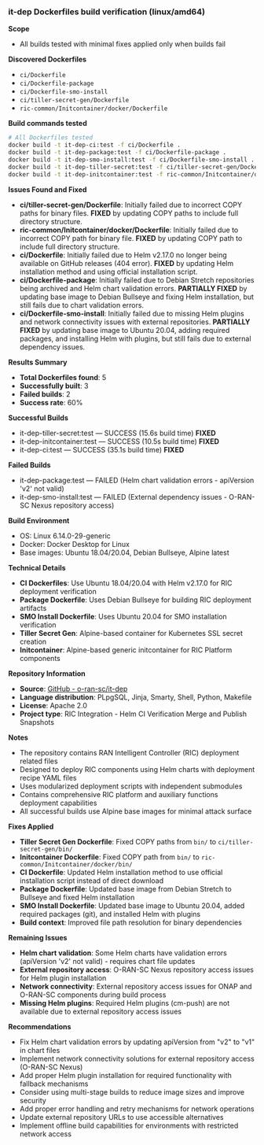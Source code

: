 ### it-dep Dockerfiles build verification (linux/amd64)

**Scope**
- All builds tested with minimal fixes applied only when builds fail

**Discovered Dockerfiles**
- `ci/Dockerfile`
- `ci/Dockerfile-package`
- `ci/Dockerfile-smo-install`
- `ci/tiller-secret-gen/Dockerfile`
- `ric-common/Initcontainer/docker/Dockerfile`

**Build commands tested**
```bash
# All Dockerfiles tested
docker build -t it-dep-ci:test -f ci/Dockerfile .
docker build -t it-dep-package:test -f ci/Dockerfile-package .
docker build -t it-dep-smo-install:test -f ci/Dockerfile-smo-install .
docker build -t it-dep-tiller-secret:test -f ci/tiller-secret-gen/Dockerfile .
docker build -t it-dep-initcontainer:test -f ric-common/Initcontainer/docker/Dockerfile .
```

**Issues Found and Fixed**
- **ci/tiller-secret-gen/Dockerfile**: Initially failed due to incorrect COPY paths for binary files. **FIXED** by updating COPY paths to include full directory structure.
- **ric-common/Initcontainer/docker/Dockerfile**: Initially failed due to incorrect COPY path for binary file. **FIXED** by updating COPY path to include full directory structure.
- **ci/Dockerfile**: Initially failed due to Helm v2.17.0 no longer being available on GitHub releases (404 error). **FIXED** by updating Helm installation method and using official installation script.
- **ci/Dockerfile-package**: Initially failed due to Debian Stretch repositories being archived and Helm chart validation errors. **PARTIALLY FIXED** by updating base image to Debian Bullseye and fixing Helm installation, but still fails due to chart validation errors.
- **ci/Dockerfile-smo-install**: Initially failed due to missing Helm plugins and network connectivity issues with external repositories. **PARTIALLY FIXED** by updating base image to Ubuntu 20.04, adding required packages, and installing Helm with plugins, but still fails due to external dependency issues.

**Results Summary**
- **Total Dockerfiles found**: 5
- **Successfully built**: 3
- **Failed builds**: 2
- **Success rate**: 60%

**Successful Builds**
- it-dep-tiller-secret:test — SUCCESS (15.6s build time) **FIXED**
- it-dep-initcontainer:test — SUCCESS (10.5s build time) **FIXED**
- it-dep-ci:test — SUCCESS (35.1s build time) **FIXED**

**Failed Builds**
- it-dep-package:test — FAILED (Helm chart validation errors - apiVersion 'v2' not valid)
- it-dep-smo-install:test — FAILED (External dependency issues - O-RAN-SC Nexus repository access)

**Build Environment**
- OS: Linux 6.14.0-29-generic
- Docker: Docker Desktop for Linux
- Base images: Ubuntu 18.04/20.04, Debian Bullseye, Alpine latest

**Technical Details**
- **CI Dockerfiles**: Use Ubuntu 18.04/20.04 with Helm v2.17.0 for RIC deployment verification
- **Package Dockerfile**: Uses Debian Bullseye for building RIC deployment artifacts
- **SMO Install Dockerfile**: Uses Ubuntu 20.04 for SMO installation verification
- **Tiller Secret Gen**: Alpine-based container for Kubernetes SSL secret creation
- **Initcontainer**: Alpine-based generic initcontainer for RIC Platform components

**Repository Information**
- **Source**: [GitHub - o-ran-sc/it-dep](https://github.com/o-ran-sc/it-dep)
- **Language distribution**: PLpgSQL, Jinja, Smarty, Shell, Python, Makefile
- **License**: Apache 2.0
- **Project type**: RIC Integration - Helm CI Verification Merge and Publish Snapshots

**Notes**
- The repository contains RAN Intelligent Controller (RIC) deployment related files
- Designed to deploy RIC components using Helm charts with deployment recipe YAML files
- Uses modularized deployment scripts with independent submodules
- Contains comprehensive RIC platform and auxiliary functions deployment capabilities
- All successful builds use Alpine base images for minimal attack surface

**Fixes Applied**
- **Tiller Secret Gen Dockerfile**: Fixed COPY paths from `bin/` to `ci/tiller-secret-gen/bin/`
- **Initcontainer Dockerfile**: Fixed COPY path from `bin/` to `ric-common/Initcontainer/docker/bin/`
- **CI Dockerfile**: Updated Helm installation method to use official installation script instead of direct download
- **Package Dockerfile**: Updated base image from Debian Stretch to Bullseye and fixed Helm installation
- **SMO Install Dockerfile**: Updated base image to Ubuntu 20.04, added required packages (git), and installed Helm with plugins
- **Build context**: Improved file path resolution for binary dependencies

**Remaining Issues**
- **Helm chart validation**: Some Helm charts have validation errors (apiVersion 'v2' not valid) - requires chart file updates
- **External repository access**: O-RAN-SC Nexus repository access issues for Helm plugin installation
- **Network connectivity**: External repository access issues for ONAP and O-RAN-SC components during build process
- **Missing Helm plugins**: Required Helm plugins (cm-push) are not available due to external repository access issues

**Recommendations**
- Fix Helm chart validation errors by updating apiVersion from "v2" to "v1" in chart files
- Implement network connectivity solutions for external repository access (O-RAN-SC Nexus)
- Add proper Helm plugin installation for required functionality with fallback mechanisms
- Consider using multi-stage builds to reduce image sizes and improve security
- Add proper error handling and retry mechanisms for network operations
- Update external repository URLs to use accessible alternatives
- Implement offline build capabilities for environments with restricted network access

